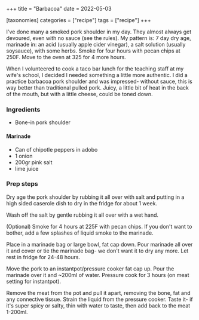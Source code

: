 +++
title = "Barbacoa"
date = 2022-05-03

[taxonomies]
categories = ["recipe"]
tags = ["recipe"]
+++

I've done many a smoked pork shoulder in my day.  They almost always get devoured, even
 with no sauce (see the rules). My pattern is: 7 day dry age, marinade in: an acid (usually apple cider vinegar),
 a salt solution (usually soysauce), with some herbs. Smoke for four hours with pecan chips at 250F.  Move to the oven
 at 325 for 4 more hours.

<!-- more -->

When I volunteered to cook a taco bar lunch for the teaching staff at my wife's school, I decided I needed
something a little more authentic.  I did a practice barbacoa pork shoulder and was impressed-
without sauce, this is way better than traditional pulled pork. Juicy, a little bit of heat in the back of the
mouth, but with a little cheese, could be toned down.

### Ingredients

- Bone-in pork shoulder

#### Marinade

- Can of chipotle peppers in adobo
- 1 onion
- 200gr pink salt
- lime juice

### Prep steps

Dry age the pork shoulder by rubbing it all over with salt and putting in a high sided caserole dish
 to  dry in the fridge for about 1 week.

Wash off the salt by gentle rubbing it all over with a wet hand.

(Optional) Smoke for 4 hours at 225F with pecan chips. If you don't want to  bother,
 add a few splashes of liquid smoke to the marinade.

Place in a marinade bag or large bowl, fat cap down.  Pour marinade all over it and cover or tie
 the marinade bag- we don't want it to dry any more.
Let rest in fridge for 24-48 hours.

Move the pork to an instantpot/pressure cooker fat cap up.  Pour the marinade over it and ~200ml of
 water.  Pressure cook for 3 hours (on meat setting for instantpot).

Remove the meat from the pot and pull it apart, removing the bone, fat and any connective tissue.
Strain the liquid from the pressure cooker.  Taste it- if it's super spicy or salty, thin with water to taste, then add
 back to the meat 1-200ml.
